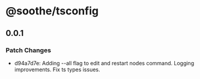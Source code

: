 # @soothe/tsconfig

## 0.0.1

### Patch Changes

- d94a7d7e: Adding --all flag to edit and restart nodes command. Logging improvements. Fix ts types issues.
